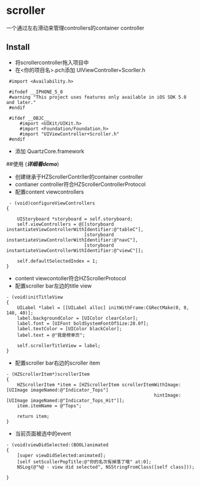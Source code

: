 # scroller
一个通过左右滑动来管理controllers的container controller
## Install

* 将scrollercontroller拖入项目中
* 在<你的项目名>.pch添加 UIViewController+Scorller.h

```
 #import <Availability.h>

 #ifndef __IPHONE_5_0
 #warning "This project uses features only available in iOS SDK 5.0 and later."
 #endif

 #ifdef __OBJC__
     #import <UIKit/UIKit.h>
     #import <Foundation/Foundation.h>
     #import "UIViewController+Scroller.h"
 #endif
```
* 添加 QuartzCore.framework

##使用  (***详细看demo***)
* 创建继承于HZScrollerContrller的container controller
* contianer controller符合HZScrollerControllerProtocol
* 配置content viewcontrollers  

```
 - (void)configureViewControllers
{

    UIStoryboard *storyboard = self.storyboard;
    self.viewControllers = @[[storyboard instantiateViewControllerWithIdentifier:@"tableC"],
                             [storyboard instantiateViewControllerWithIdentifier:@"navC"],
                             [storyboard instantiateViewControllerWithIdentifier:@"viewC"]];
    
    self.defaultSelectedIndex = 1;
}
```  
* content viewcontoller符合HZScrollerProtocol
* 配置scroller bar左边的title view 

```
- (void)initTitleView
{
    UILabel *label = [[UILabel alloc] initWithFrame:CGRectMake(0, 0, 140, 40)];
    label.backgroundColor = [UIColor clearColor];
    label.font = [UIFont boldSystemFontOfSize:28.0f];
    label.textColor = [UIColor blackColor];
    label.text = @"我是榜单页";
    
    self.scrollerTitleView = label;
}
```

* 配置scroller bar右边的scroller item

```
- (HZScrollerItem*)scrollerItem
{
    HZScrollerItem *item = [HZScrollerItem scrollerItemWithImage:[UIImage imageNamed:@"Indicator_Tops"]
                                                       hintImage:[UIImage imageNamed:@"Indicator_Tops_Hit"]];
    item.itemName = @"Tops";
    
    return item;
}
```

* 当前页面被选中的event

```
- (void)viewDidSelected:(BOOL)animated
{
    [super viewDidSelected:animated];
    [self setScollerPopTitle:@"你的名次有掉落了哦" at:0];    
    NSLog(@"%@ - view did selected", NSStringFromClass([self class]));

}
```

